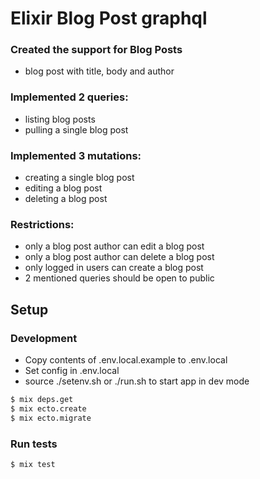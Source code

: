 # Elixir Blog Post graphql

 ### Created the support for Blog Posts
 - blog post with title, body and author
   
 ### Implemented 2 queries:
 - listing blog posts
 - pulling a single blog post

 ### Implemented 3 mutations:
 - creating a single blog post
 - editing a blog post
 - deleting a blog post

  ### Restrictions:
 - only a blog post author can edit a blog post
 - only a blog post author can delete a blog post
 - only logged in users can create a blog post
 - 2 mentioned queries should be open to public
 
## Setup

### Development
- Copy contents of .env.local.example to .env.local
- Set config in .env.local
- source ./setenv.sh or ./run.sh to start app in dev mode

```bash
$ mix deps.get
$ mix ecto.create
$ mix ecto.migrate
```

### Run tests

```bash
$ mix test
```